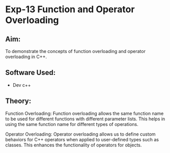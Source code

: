 # Exp-13 Function and Operator Overloading

## Aim:
To demonstrate the concepts of function overloading and operator overloading in C++.

## Software Used:
- Dev c++
  
## Theory:
Function Overloading: Function overloading allows the same function name to be used for different functions with different parameter lists. This helps in using the same function name for different types of operations.

Operator Overloading: Operator overloading allows us to define custom behaviors for C++ operators when applied to user-defined types such as classes. This enhances the functionality of operators for objects.
